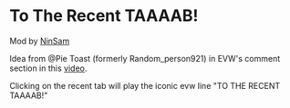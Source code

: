 # To The Recent TAAAAB!

Mod by [NinSam](https://gdbrowser.com/u/20754112) 

Idea from @Pie Toast (formerly Random_person921) in EVW's comment section in this [video](https://www.youtube.com/watch?v=khNOxO_uq80&t=25s).


Clicking on the recent tab will play the iconic evw line "TO THE RECENT TAAAAB!"